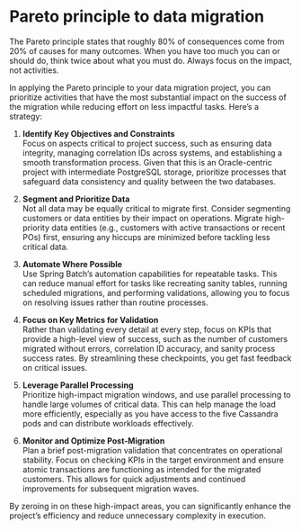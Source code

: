 # Pareto principle to data migration

The Pareto principle states that roughly 80% of consequences come from 20% of causes for many outcomes. When you have too much you can or should do, think twice about what you must do. Always focus on the impact, not activities. 

In applying the Pareto principle to your data migration project, you can prioritize activities that have the most substantial impact on the success of the migration while reducing effort on less impactful tasks. Here’s a strategy:

1. **Identify Key Objectives and Constraints**  
   Focus on aspects critical to project success, such as ensuring data integrity, managing correlation IDs across systems, and establishing a smooth transformation process. Given that this is an Oracle-centric project with intermediate PostgreSQL storage, prioritize processes that safeguard data consistency and quality between the two databases.

2. **Segment and Prioritize Data**  
   Not all data may be equally critical to migrate first. Consider segmenting customers or data entities by their impact on operations. Migrate high-priority data entities (e.g., customers with active transactions or recent POs) first, ensuring any hiccups are minimized before tackling less critical data.

3. **Automate Where Possible**  
   Use Spring Batch’s automation capabilities for repeatable tasks. This can reduce manual effort for tasks like recreating sanity tables, running scheduled migrations, and performing validations, allowing you to focus on resolving issues rather than routine processes.

4. **Focus on Key Metrics for Validation**  
   Rather than validating every detail at every step, focus on KPIs that provide a high-level view of success, such as the number of customers migrated without errors, correlation ID accuracy, and sanity process success rates. By streamlining these checkpoints, you get fast feedback on critical issues.

5. **Leverage Parallel Processing**  
   Prioritize high-impact migration windows, and use parallel processing to handle large volumes of critical data. This can help manage the load more efficiently, especially as you have access to the five Cassandra pods and can distribute workloads effectively.

6. **Monitor and Optimize Post-Migration**  
   Plan a brief post-migration validation that concentrates on operational stability. Focus on checking KPIs in the target environment and ensure atomic transactions are functioning as intended for the migrated customers. This allows for quick adjustments and continued improvements for subsequent migration waves.

By zeroing in on these high-impact areas, you can significantly enhance the project’s efficiency and reduce unnecessary complexity in execution.
